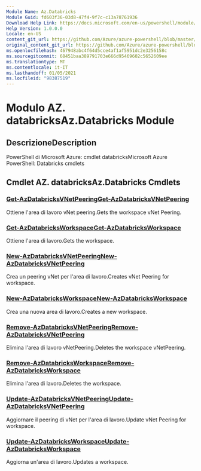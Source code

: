 ```yaml
---
Module Name: Az.Databricks
Module Guid: fd603f36-03d8-47f4-9f7c-c13a78761936
Download Help Link: https://docs.microsoft.com/en-us/powershell/module/az.databricks
Help Version: 1.0.0.0
Locale: en-US
content_git_url: https://github.com/Azure/azure-powershell/blob/master/src/Databricks/help/Az.Databricks.md
original_content_git_url: https://github.com/Azure/azure-powershell/blob/master/src/Databricks/help/Az.Databricks.md
ms.openlocfilehash: 467948abc4f64d5cce4af1af5951dc2e3256158c
ms.sourcegitcommit: 68451baa389791703e666d95469602c5652609ee
ms.translationtype: MT
ms.contentlocale: it-IT
ms.lasthandoff: 01/05/2021
ms.locfileid: "98387519"
---
```

# <span data-ttu-id="9c2c0-101">Modulo AZ. databricks</span><span class="sxs-lookup"><span data-stu-id="9c2c0-101">Az.Databricks Module</span></span>
## <span data-ttu-id="9c2c0-102">Descrizione</span><span class="sxs-lookup"><span data-stu-id="9c2c0-102">Description</span></span>
<span data-ttu-id="9c2c0-103">PowerShell di Microsoft Azure: cmdlet databricks</span><span class="sxs-lookup"><span data-stu-id="9c2c0-103">Microsoft Azure PowerShell: Databricks cmdlets</span></span>

## <span data-ttu-id="9c2c0-104">Cmdlet AZ. databricks</span><span class="sxs-lookup"><span data-stu-id="9c2c0-104">Az.Databricks Cmdlets</span></span>
### [<span data-ttu-id="9c2c0-105">Get-AzDatabricksVNetPeering</span><span class="sxs-lookup"><span data-stu-id="9c2c0-105">Get-AzDatabricksVNetPeering</span></span>](Get-AzDatabricksVNetPeering.md)
<span data-ttu-id="9c2c0-106">Ottiene l'area di lavoro vNet peering.</span><span class="sxs-lookup"><span data-stu-id="9c2c0-106">Gets the workspace vNet Peering.</span></span>

### [<span data-ttu-id="9c2c0-107">Get-AzDatabricksWorkspace</span><span class="sxs-lookup"><span data-stu-id="9c2c0-107">Get-AzDatabricksWorkspace</span></span>](Get-AzDatabricksWorkspace.md)
<span data-ttu-id="9c2c0-108">Ottiene l'area di lavoro.</span><span class="sxs-lookup"><span data-stu-id="9c2c0-108">Gets the workspace.</span></span>

### [<span data-ttu-id="9c2c0-109">New-AzDatabricksVNetPeering</span><span class="sxs-lookup"><span data-stu-id="9c2c0-109">New-AzDatabricksVNetPeering</span></span>](New-AzDatabricksVNetPeering.md)
<span data-ttu-id="9c2c0-110">Crea un peering vNet per l'area di lavoro.</span><span class="sxs-lookup"><span data-stu-id="9c2c0-110">Creates vNet Peering for workspace.</span></span>

### [<span data-ttu-id="9c2c0-111">New-AzDatabricksWorkspace</span><span class="sxs-lookup"><span data-stu-id="9c2c0-111">New-AzDatabricksWorkspace</span></span>](New-AzDatabricksWorkspace.md)
<span data-ttu-id="9c2c0-112">Crea una nuova area di lavoro.</span><span class="sxs-lookup"><span data-stu-id="9c2c0-112">Creates a new workspace.</span></span>

### [<span data-ttu-id="9c2c0-113">Remove-AzDatabricksVNetPeering</span><span class="sxs-lookup"><span data-stu-id="9c2c0-113">Remove-AzDatabricksVNetPeering</span></span>](Remove-AzDatabricksVNetPeering.md)
<span data-ttu-id="9c2c0-114">Elimina l'area di lavoro vNetPeering.</span><span class="sxs-lookup"><span data-stu-id="9c2c0-114">Deletes the workspace vNetPeering.</span></span>

### [<span data-ttu-id="9c2c0-115">Remove-AzDatabricksWorkspace</span><span class="sxs-lookup"><span data-stu-id="9c2c0-115">Remove-AzDatabricksWorkspace</span></span>](Remove-AzDatabricksWorkspace.md)
<span data-ttu-id="9c2c0-116">Elimina l'area di lavoro.</span><span class="sxs-lookup"><span data-stu-id="9c2c0-116">Deletes the workspace.</span></span>

### [<span data-ttu-id="9c2c0-117">Update-AzDatabricksVNetPeering</span><span class="sxs-lookup"><span data-stu-id="9c2c0-117">Update-AzDatabricksVNetPeering</span></span>](Update-AzDatabricksVNetPeering.md)
<span data-ttu-id="9c2c0-118">Aggiornare il peering di vNet per l'area di lavoro.</span><span class="sxs-lookup"><span data-stu-id="9c2c0-118">Update vNet Peering for workspace.</span></span>

### [<span data-ttu-id="9c2c0-119">Update-AzDatabricksWorkspace</span><span class="sxs-lookup"><span data-stu-id="9c2c0-119">Update-AzDatabricksWorkspace</span></span>](Update-AzDatabricksWorkspace.md)
<span data-ttu-id="9c2c0-120">Aggiorna un'area di lavoro.</span><span class="sxs-lookup"><span data-stu-id="9c2c0-120">Updates a workspace.</span></span>

